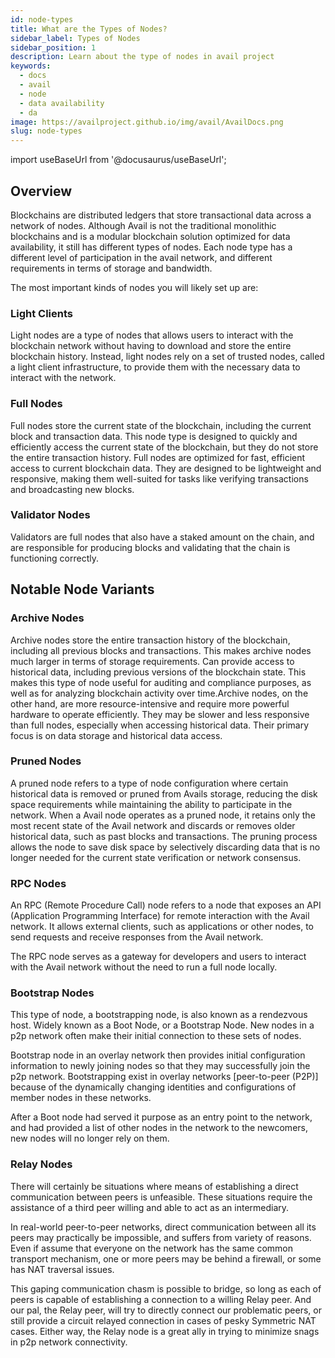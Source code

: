 ```yaml
---
id: node-types
title: What are the Types of Nodes?
sidebar_label: Types of Nodes
sidebar_position: 1
description: Learn about the type of nodes in avail project
keywords:
  - docs
  - avail
  - node
  - data availability
  - da
image: https://availproject.github.io/img/avail/AvailDocs.png
slug: node-types
---
```

import useBaseUrl from '@docusaurus/useBaseUrl';

## Overview

Blockchains are distributed ledgers that store transactional data
across a network of nodes. Although Avail is not the traditional
monolithic blockchains and is a modular blockchain solution optimized
for data availability, it still has different types of nodes. Each
node type has a different level of participation in the avail network,
and different requirements in terms of storage and bandwidth.

The most important kinds of nodes you will likely set up are:

### Light Clients

Light nodes are a type of nodes that allows users to interact with the
blockchain network without having to download and store the entire
blockchain history. Instead, light nodes rely on a set of trusted
nodes, called a light client infrastructure, to provide them with the
necessary data to interact with the network.

### Full Nodes

Full nodes store the current state of the blockchain, including the
current block and transaction data. This node type is designed to
quickly and efficiently access the current state of the blockchain,
but they do not store the entire transaction history. Full nodes are
optimized for fast, efficient access to current blockchain data. They
are designed to be lightweight and responsive, making them well-suited
for tasks like verifying transactions and broadcasting new blocks.

### Validator Nodes

Validators are full nodes that also have a staked amount on the chain,
and are responsible for producing blocks and validating that the chain
is functioning correctly.

## Notable Node Variants

### Archive Nodes

Archive nodes store the entire transaction history of the blockchain,
including all previous blocks and transactions. This makes archive
nodes much larger in terms of storage requirements. Can provide access
to historical data, including previous versions of the blockchain
state. This makes this type of node useful for auditing and compliance
purposes, as well as for analyzing blockchain activity over
time.Archive nodes, on the other hand, are more resource-intensive and
require more powerful hardware to operate efficiently. They may be
slower and less responsive than full nodes, especially when accessing
historical data. Their primary focus is on data storage and historical
data access.

### Pruned Nodes

A pruned node refers to a type of node configuration where certain
historical data is removed or pruned from Avails storage, reducing the
disk space requirements while maintaining the ability to participate
in the network.  When a Avail node operates as a pruned node, it
retains only the most recent state of the Avail network and discards or
removes older historical data, such as past blocks and
transactions. The pruning process allows the node to save disk space
by selectively discarding data that is no longer needed for the
current state verification or network consensus.

### RPC Nodes

An RPC (Remote Procedure Call) node refers to a node that exposes an
API (Application Programming Interface) for remote interaction with
the Avail network. It allows external clients, such as applications or
other nodes, to send requests and receive responses from the Avail
network.

The RPC node serves as a gateway for developers and users to interact
with the Avail network without the need to run a full node locally.

### Bootstrap Nodes

This type of node, a bootstrapping node, is also known as a rendezvous 
host. Widely known as a Boot Node, or a Bootstrap Node. New nodes in a 
p2p network often make their initial connection to these sets of nodes. 

Bootstrap node in an overlay network then provides initial configuration 
information to newly joining nodes so that they may successfully join the 
p2p network. Bootstrapping exist in overlay networks [peer-to-peer (P2P)] 
because of the dynamically changing identities and configurations of member 
nodes in  these networks.

After a Boot node had served it purpose as an entry point to the network,
and had provided a list of other nodes in the network to the newcomers,
new nodes will no longer rely on them.

### Relay Nodes

There will certainly be situations where means of establishing a direct 
communication between peers is unfeasible. These situations require the 
assistance of a third peer willing and able to act as an intermediary.

In real-world peer-to-peer networks, direct communication between all its
peers may practically be impossible, and suffers from variety of reasons.
Even if assume that everyone on the network has the same common transport
mechanism, one or more peers may be behind a firewall, or some has NAT
traversal issues.

This gaping communication chasm is possible to bridge, so long as each
of peers is capable of establishing a connection to a willing Relay peer.
And our pal, the Relay peer, will try to directly connect our problematic
peers, or still provide a circuit relayed connection in cases of pesky
Symmetric NAT cases. Either way, the Relay node is a great ally in trying
to minimize snags in p2p network connectivity.
